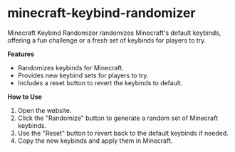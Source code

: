 # minecraft-keybind-randomizer
Minecraft Keybind Randomizer randomizes Minecraft's default keybinds, offering a fun challenge or a fresh set of keybinds for players to try.

**Features**
- Randomizes keybinds for Minecraft.
- Provides new keybind sets for players to try.
- Includes a reset button to revert the keybinds to default.

**How to Use**
1. Open the website.
2. Click the "Randomize" button to generate a random set of Minecraft keybinds.
3. Use the "Reset" button to revert back to the default keybinds if needed.
4. Copy the new keybinds and apply them in Minecraft.
